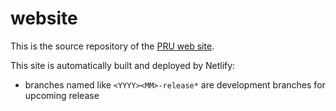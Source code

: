 website
=======

This is the source repository of the [PRU web site]().

This site is automatically built and deployed by Netlify:

* branches named like `<YYYY><MM>-release*` are development branches for upcoming release
